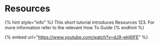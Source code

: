 # Resources

{% hint style="info" %}
This short tutorial introduces Resources 123.  For more information refer to the relevant How To Guide
{% endhint %}

{% embed url="https://www.youtube.com/watch?v=dJ9-ekj6IFE" %}
